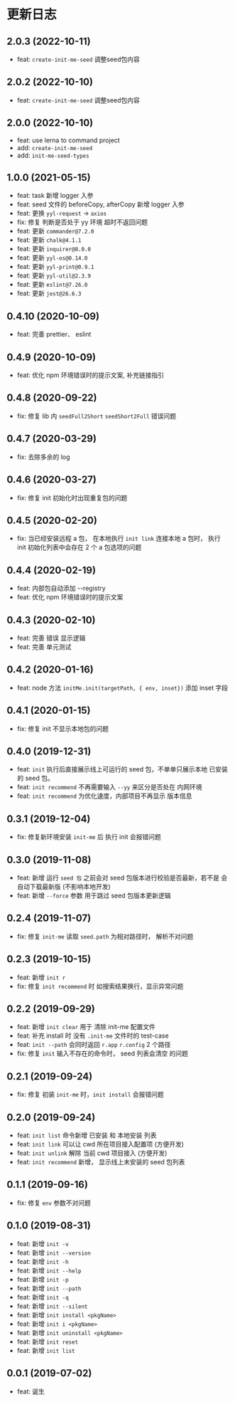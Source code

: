 # 更新日志
## 2.0.3 (2022-10-11)
- feat: `create-init-me-seed` 调整seed包内容
## 2.0.2 (2022-10-10)
- feat: `create-init-me-seed` 调整seed包内容
## 2.0.0 (2022-10-10)
- feat: use lerna to command project
- add: `create-init-me-seed`
- add: `init-me-seed-types`

## 1.0.0 (2021-05-15)

- feat: task 新增 logger 入参
- feat: seed 文件的 beforeCopy, afterCopy 新增 logger 入参
- feat: 更换 `yyl-request` -> `axios`
- fix: 修复 判断是否处于 yy 环境 超时不返回问题
- feat: 更新 `commander@7.2.0`
- feat: 更新 `chalk@4.1.1`
- feat: 更新 `inquirer@8.0.0`
- feat: 更新 `yyl-os@0.14.0`
- feat: 更新 `yyl-print@0.9.1`
- feat: 更新 `yyl-util@2.3.9`
- feat: 更新 `eslint@7.26.0`
- feat: 更新 `jest@26.6.3`

## 0.4.10 (2020-10-09)

- feat: 完善 prettier、 eslint

## 0.4.9 (2020-10-09)

- feat: 优化 npm 环境错误时的提示文案, 补充链接指引

## 0.4.8 (2020-09-22)

- fix: 修复 lib 内 `seedFull2Short` `seedShort2Full` 错误问题

## 0.4.7 (2020-03-29)

- fix: 去除多余的 log

## 0.4.6 (2020-03-27)

- fix: 修复 init 初始化时出现重复包的问题

## 0.4.5 (2020-02-20)

- fix: 当已经安装远程 a 包， 在本地执行 `init link` 连接本地 a 包时， 执行 init 初始化列表中会存在 2 个 a 包选项的问题

## 0.4.4 (2020-02-19)

- feat: 内部包自动添加 --registry
- feat: 优化 npm 环境错误时的提示文案

## 0.4.3 (2020-02-10)

- feat: 完善 错误 显示逻辑
- feat: 完善 单元测试

## 0.4.2 (2020-01-16)

- feat: node 方法 `initMe.init(targetPath, { env, inset})` 添加 inset 字段

## 0.4.1 (2020-01-15)

- fix: 修复 init 不显示本地包的问题

## 0.4.0 (2019-12-31)

- feat: `init` 执行后直接展示线上可运行的 seed 包，不单单只展示本地 已安装的 seed 包。
- feat: `init recommend` 不再需要输入 `--yy` 来区分是否处在 内网环境
- feat: `init recommend` 为优化速度，内部项目不再显示 版本信息

## 0.3.1 (2019-12-04)

- fix: 修复新环境安装 `init-me` 后 执行 init 会报错问题

## 0.3.0 (2019-11-08)

- feat: 新增 运行 `seed 包` 之前会对 seed 包版本进行校验是否最新，若不是 会自动下载最新版 (不影响本地开发)
- feat: 新增 `--force` 参数 用于跳过 seed 包版本更新逻辑

## 0.2.4 (2019-11-07)

- fix: 修复 `init-me` 读取 `seed.path` 为相对路径时， 解析不对问题

## 0.2.3 (2019-10-15)

- feat: 新增 `init r`
- fix: 修复 `init recommend` 时 如搜索结果换行，显示异常问题

## 0.2.2 (2019-09-29)

- feat: 新增 `init clear` 用于 清除 init-me 配置文件
- feat: 补充 install 时 没有 `.init-me` 文件时的 test-case
- feat: `init --path` 会同时返回 `r.app` `r.config` 2 个路径
- fix: 修复 `init` 输入不存在的命令时， seed 列表会清空 的问题

## 0.2.1 (2019-09-24)

- fix: 修复 初装 `init-me` 时，`init install` 会报错问题

## 0.2.0 (2019-09-24)

- feat: `init list` 命令新增 已安装 和 本地安装 列表
- feat: `init link` 可以让 cwd 所在项目接入配置项 (方便开发)
- feat: `init unlink` 解除 当前 cwd 项目接入 (方便开发)
- feat: `init recommend` 新增， 显示线上未安装的 seed 包列表

## 0.1.1 (2019-09-16)

- fix: 修复 `env` 参数不对问题

## 0.1.0 (2019-08-31)

- feat: 新增 `init -v`
- feat: 新增 `init --version`
- feat: 新增 `init -h`
- feat: 新增 `init --help`
- feat: 新增 `init -p`
- feat: 新增 `init --path`
- feat: 新增 `init -q`
- feat: 新增 `init --silent`
- feat: 新增 `init install <pkgName>`
- feat: 新增 `init i <pkgName>`
- feat: 新增 `init uninstall <pkgName>`
- feat: 新增 `init reset`
- feat: 新增 `init list`

## 0.0.1 (2019-07-02)

- feat: 诞生
